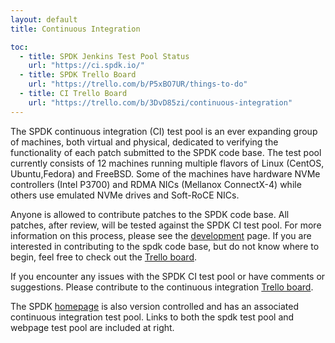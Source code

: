 ```yaml
---
layout: default
title: Continuous Integration

toc:
  - title: SPDK Jenkins Test Pool Status
    url: "https://ci.spdk.io/"
  - title: SPDK Trello Board
    url: "https://trello.com/b/P5xBO7UR/things-to-do"
  - title: CI Trello Board
    url: "https://trello.com/b/3DvD85zi/continuous-integration"
---
```


The SPDK continuous integration (CI) test pool is an ever expanding group of machines, both virtual and physical, dedicated to verifying the functionality of each patch submitted to the SPDK code base. The test pool currently consists of 12 machines running multiple flavors of Linux (CentOS, Ubuntu,Fedora) and FreeBSD. Some of the machines have hardware NVMe controllers (Intel P3700) and RDMA NICs (Mellanox ConnectX-4) while others use emulated NVMe drives and Soft-RoCE NICs.

Anyone is allowed to contribute patches to the SPDK code base. All patches, after review, will be tested against the SPDK CI test pool. For more information on this process, please see the [development](http://www.spdk.io/development/) page. If you are interested in contributing to the spdk code base, but do not know where to begin, feel free to check out the [Trello board](http://www.spdk.io/development/).

If you encounter any issues with the SPDK CI test pool or have comments or suggestions. Please contribute to the continuous integration [Trello board](https://trello.com/b/3DvD85zi/continuous-integration).

The SPDK [homepage](http://www.spdk.io/) is also version controlled and has an associated continuous integration test pool. Links to both the spdk test pool and webpage test pool are included at right.